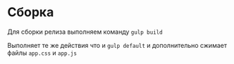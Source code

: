 # Сборка
Для сборки релиза выполняем команду `gulp build`

Выполняет те же действия что и `gulp default` и дополнительно сжимает файлы `app.css` и `app.js`